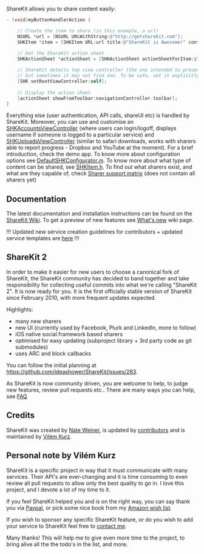 ShareKit allows you to share content easily:
```objective-c
- (void)myButtonHandlerAction {

    // Create the item to share (in this example, a url)
    NSURL *url = [NSURL URLWithString:@"http://getsharekit.com"];
    SHKItem *item = [SHKItem URL:url title:@"ShareKit is Awesome!" contentType:SHKURLContentTypeWebpage];
    
    // Get the ShareKit action sheet
    SHKActionSheet *actionSheet = [SHKActionSheet actionSheetForItem:item];

    // ShareKit detects top view controller (the one intended to present ShareKit UI) automatically,
    // but sometimes it may not find one. To be safe, set it explicitly
    [SHK setRootViewController:self];
    
    // Display the action sheet
    [actionSheet showFromToolbar:navigationController.toolbar];
}
```
Everything else (user authentication, API calls, shareUI etc) is handled by ShareKit. Moreover, you can use and customise an [SHKAccountsViewController](https://github.com/ShareKit/ShareKit/blob/master/Classes/ShareKit/UI/SHKAccountsViewController.h) (where users can login/logoff, displays username if someone is logged to a particular service) and [SHKUploadsViewController](https://github.com/ShareKit/ShareKit/blob/master/Classes/ShareKit/UI/SHKUploadsViewController.h) (similar to safari downloads, works with sharers able to report progress - Dropbox and YouTube at the moment). For a brief introduction, check the demo app. To know more about configuration options see [DefaultSHKConfigurator.m](https://github.com/ShareKit/ShareKit/blob/master/Classes/ShareKit/Configuration/DefaultSHKConfigurator.m). To know more about what type of content can be shared, see [SHKItem.h](https://github.com/ShareKit/ShareKit/blob/master/Classes/ShareKit/Core/SHKItem.h). To find out what sharers exist, and what are they capable of, check [Sharer support matrix](https://github.com/ShareKit/ShareKit/blob/master/Documentation/sharer_itemProperty_support_matrix.xlsx) (does not contain all sharers yet)

Documentation
-------------

The latest documentation and installation instructions can be found on the [ShareKit Wiki](https://github.com/ShareKit/ShareKit/wiki). To get a preview of new features see [What's new](https://github.com/ShareKit/ShareKit/wiki/What's-new) wiki page.

!!! Updated new service creation guidelines for contributors + updated service templates are [here](https://github.com/ShareKit/ShareKit/wiki/New-service-creator's-guidelines) !!!

ShareKit 2
------------

In order to make it easier for new users to choose a canonical fork of ShareKit, the ShareKit community has decided to band together and take responsibility for collecting useful commits into what we're calling "ShareKit 2". It is now ready for you. It is the first officially stable version of ShareKit since February 2010, with more frequent updates expected.

Highlights:

* many new sharers
* new UI (currently used by Facebook, Plurk and LinkedIn, more to follow)
* iOS native social.framework based sharers
* optimised for easy updating (subproject library + 3rd party code as git submodules)
* uses ARC and block callbacks

You can follow the initial planning at https://github.com/ideashower/ShareKit/issues/283.

As ShareKit is now community driven, you are welcome to help, to judge new features, review pull requests etc.. There are many ways you can help, see [FAQ](https://github.com/ShareKit/ShareKit/wiki/FAQ)


Credits
----------
ShareKit was created by [Nate Weiner](www.ideashower.com), is updated by [contributors](https://github.com/ShareKit/ShareKit/contributors) and is maintained by [Vilém Kurz](http://www.cocoaminers.com/?page_id=2).

Personal note by Vilém Kurz
---------------------------------------
ShareKit is a specific project in way that it must communicate with many services. Their API's are ever-changing and it is time consuming to even review all pull requests to allow only the best quality to go in. I love this project, and I devote a lot of my time to it. 

If you feel ShareKit helped you and is on the right way, you can say thank you via [Paypal](https://www.paypal.com/cgi-bin/webscr?cmd=_s-xclick&hosted_button_id=YWPTW5E5ACJ2L), or pick some nice book from my [Amazon wish list](http://www.amazon.co.uk/registry/wishlist/10ILCUM9J9AV7).

If you wish to sponsor any specific ShareKit feature, or do you wish to add your service to ShareKit feel free to [contact me](https://github.com/VilemKurz).

Many thanks! This will help me to give even more time to the project, to bring alive all the the todo's in the list, and more.
